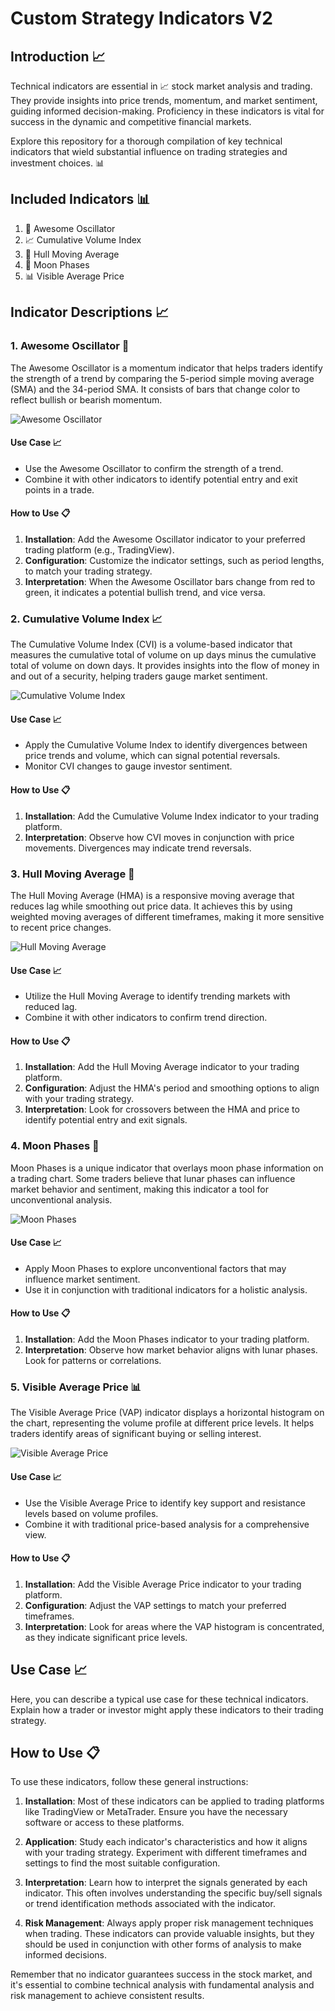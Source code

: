 # Custom Strategy Indicators V2

## Introduction 📈
Technical indicators are essential in 📈 stock market analysis and trading. They provide insights into price trends, momentum, and market sentiment, guiding informed decision-making. Proficiency in these indicators is vital for success in the dynamic and competitive financial markets.

Explore this repository for a thorough compilation of key technical indicators that wield substantial influence on trading strategies and investment choices. 📊

## Included Indicators 📊
1. 🌟 Awesome Oscillator
2. 📈 Cumulative Volume Index
3. 🚀 Hull Moving Average
4. 🌙 Moon Phases
5. 📊 Visible Average Price

## Indicator Descriptions 📈

### 1. Awesome Oscillator 🌟
The Awesome Oscillator is a momentum indicator that helps traders identify the strength of a trend by comparing the 5-period simple moving average (SMA) and the 34-period SMA. It consists of bars that change color to reflect bullish or bearish momentum.

![Awesome Oscillator](images/Awesome-Oscillator.png)

#### Use Case 📈
- Use the Awesome Oscillator to confirm the strength of a trend.
- Combine it with other indicators to identify potential entry and exit points in a trade.

#### How to Use 📋
1. **Installation**: Add the Awesome Oscillator indicator to your preferred trading platform (e.g., TradingView).
2. **Configuration**: Customize the indicator settings, such as period lengths, to match your trading strategy.
3. **Interpretation**: When the Awesome Oscillator bars change from red to green, it indicates a potential bullish trend, and vice versa.

### 2. Cumulative Volume Index 📈
The Cumulative Volume Index (CVI) is a volume-based indicator that measures the cumulative total of volume on up days minus the cumulative total of volume on down days. It provides insights into the flow of money in and out of a security, helping traders gauge market sentiment.

![Cumulative Volume Index](images/Cumulative-Volume-Index.png)

#### Use Case 📈
- Apply the Cumulative Volume Index to identify divergences between price trends and volume, which can signal potential reversals.
- Monitor CVI changes to gauge investor sentiment.

#### How to Use 📋
1. **Installation**: Add the Cumulative Volume Index indicator to your trading platform.
2. **Interpretation**: Observe how CVI moves in conjunction with price movements. Divergences may indicate trend reversals.

### 3. Hull Moving Average 🚀
The Hull Moving Average (HMA) is a responsive moving average that reduces lag while smoothing out price data. It achieves this by using weighted moving averages of different timeframes, making it more sensitive to recent price changes.

![Hull Moving Average](images/Hull-Moving-Average.png)

#### Use Case 📈
- Utilize the Hull Moving Average to identify trending markets with reduced lag.
- Combine it with other indicators to confirm trend direction.

#### How to Use 📋
1. **Installation**: Add the Hull Moving Average indicator to your trading platform.
2. **Configuration**: Adjust the HMA's period and smoothing options to align with your trading strategy.
3. **Interpretation**: Look for crossovers between the HMA and price to identify potential entry and exit signals.

### 4. Moon Phases 🌙
Moon Phases is a unique indicator that overlays moon phase information on a trading chart. Some traders believe that lunar phases can influence market behavior and sentiment, making this indicator a tool for unconventional analysis.

![Moon Phases](images/Moon-Phases.png)

#### Use Case 📈
- Apply Moon Phases to explore unconventional factors that may influence market sentiment.
- Use it in conjunction with traditional indicators for a holistic analysis.

#### How to Use 📋
1. **Installation**: Add the Moon Phases indicator to your trading platform.
2. **Interpretation**: Observe how market behavior aligns with lunar phases. Look for patterns or correlations.

### 5. Visible Average Price 📊
The Visible Average Price (VAP) indicator displays a horizontal histogram on the chart, representing the volume profile at different price levels. It helps traders identify areas of significant buying or selling interest.

![Visible Average Price](images/VisibleAverage-Price.png)

#### Use Case 📈
- Use the Visible Average Price to identify key support and resistance levels based on volume profiles.
- Combine it with traditional price-based analysis for a comprehensive view.

#### How to Use 📋
1. **Installation**: Add the Visible Average Price indicator to your trading platform.
2. **Configuration**: Adjust the VAP settings to match your preferred timeframes.
3. **Interpretation**: Look for areas where the VAP histogram is concentrated, as they indicate significant price levels.

## Use Case 📈
Here, you can describe a typical use case for these technical indicators. Explain how a trader or investor might apply these indicators to their trading strategy.

## How to Use 📋
To use these indicators, follow these general instructions:

1. **Installation**: Most of these indicators can be applied to trading platforms like TradingView or MetaTrader. Ensure you have the necessary software or access to these platforms.

2. **Application**: Study each indicator's characteristics and how it aligns with your trading strategy. Experiment with different timeframes and settings to find the most suitable configuration.

3. **Interpretation**: Learn how to interpret the signals generated by each indicator. This often involves understanding the specific buy/sell signals or trend identification methods associated with the indicator.

4. **Risk Management**: Always apply proper risk management techniques when trading. These indicators can provide valuable insights, but they should be used in conjunction with other forms of analysis to make informed decisions.

Remember that no indicator guarantees success in the stock market, and it's essential to combine technical analysis with fundamental analysis and risk management to achieve consistent results.
